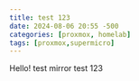 ```yaml
---
title: test 123
date: 2024-08-06 20:55 -500
categories: [proxmox, homelab]
tags: [proxmox,supermicro]
---
```






Hello! test mirror test 123